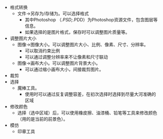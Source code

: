* 格式转换
    * 文件->另存为/存储为。可以选择格式
        * 其中Photoshop （*.PSD;*.PDD）为Photoshop资源文件，包含图层等信息。
        * 如果选择的是图片格式，保存时可以调整图片质量等。
* 调整图片大小
    * 图像->图像大小。可以调整图片大小、比例、像素、尺寸、分辨率。
        * 可以取消约束比例
        * 可以通过调整分辨率来不让像素和尺寸联动
    * 图像->画布大小。可以调整图片背景大小。
        * 可以通过缩小画布大小，间接裁剪图片。
* 裁剪
* 选择
    * 魔棒工具。
        * 使用时可以通过反复调整容差，在初次选择时选择到尽量大河准确的区域
* 修改颜色
    * 选择（选中区域）后，可以使用橡皮擦、油漆桶、铅笔等工具来修改颜色（用的是当前的前景色）。
* 模仿
    * 印章工具